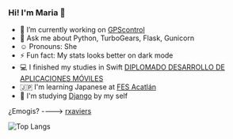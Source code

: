<!--
**dwimLacayo/dwimLacayo** is a ✨ _special_ ✨ repository because its `README.md` (this file) appears on your GitHub profile.
-->


### Hi! I'm Maria 👋


- 🔭 I’m currently working on [GPScontrol](https://rastreogpscontrol.com.mx/)
- 💬 Ask me about Python, TurboGears, Flask, Gunicorn
- :relaxed: Pronouns: She
- ⚡ Fun fact: My stats looks better on dark mode
- :computer: I finished my studies in Swift [DIPLOMADO DESARROLLO DE APLICACIONES MÓVILES](http://ioslab.ingenieria.unam.mx/diplomado.html)
- :jp: I'm learning Japanese at [FES Acatlán](https://www.acatlan.unam.mx/index.php?id=97)
- 🌱 I'm studying [Django](https://www.djangoproject.com/) by my self


¿Emogis? ----> [rxaviers](https://gist.github.com/rxaviers/7360908)<br>

<!-- 
[![trophy](https://github-profile-trophy.vercel.app/?username=mglacayo07&theme=dracula&title=Commit,Repositories)](https://github.com/mglacayo07)

![Maria Lacayo's GitHub stats](https://github-readme-stats.vercel.app/api?username=mglacayo07&show_icons=true&count_private=true&theme=dracula)
 -->
![Top Langs](https://github-readme-stats.vercel.app/api/top-langs/?username=mglacayo07&layout=compact&show_icons=true&count_private=true&theme=dracula)


